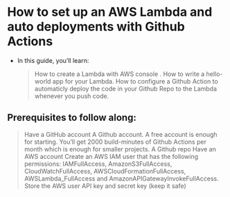 # How to set up an AWS Lambda and auto deployments with Github Actions #

*   In this guide, you’ll learn:

    > How to create a Lambda with AWS console .
    > How to write a hello-world app for your Lambda.
    > How to configure a Github Action to automaticly deploy the code in your Github Repo to the Lambda whenever you push code.
## Prerequisites to follow along: ##
> Have a GitHub account
> A Github account. A free account is enough for starting. You’ll get 2000 build-minutes of Github Actions per month which is enough for smaller projects.
> A Github repo 
> Have an AWS account
> Create an AWS IAM user that has the following permissions: IAMFullAccess, AmazonS3FullAccess, CloudWatchFullAccess, AWSCloudFormationFullAccess, AWSLambda_FullAccess and AmazonAPIGatewayInvokeFullAccess.
> Store the AWS user API key and secret key (keep it safe)
